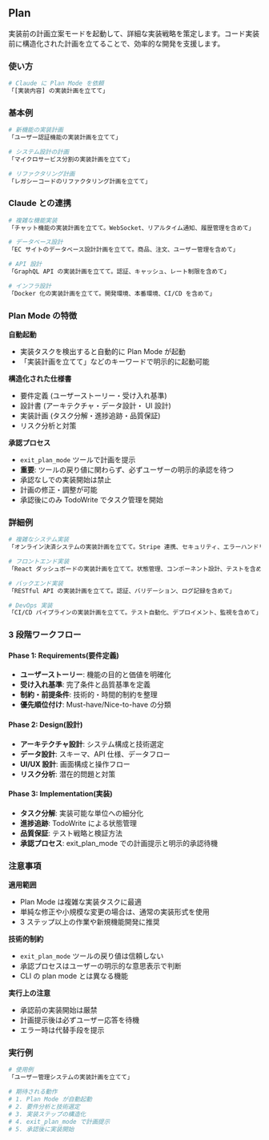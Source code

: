 ## Plan

実装前の計画立案モードを起動して、詳細な実装戦略を策定します。コード実装前に構造化された計画を立てることで、効率的な開発を支援します。

### 使い方

```bash
# Claude に Plan Mode を依頼
「[実装内容] の実装計画を立てて」
```

### 基本例

```bash
# 新機能の実装計画
「ユーザー認証機能の実装計画を立てて」

# システム設計の計画
「マイクロサービス分割の実装計画を立てて」

# リファクタリング計画
「レガシーコードのリファクタリング計画を立てて」
```

### Claude との連携

```bash
# 複雑な機能実装
「チャット機能の実装計画を立てて。WebSocket、リアルタイム通知、履歴管理を含めて」

# データベース設計
「EC サイトのデータベース設計計画を立てて。商品、注文、ユーザー管理を含めて」

# API 設計
「GraphQL API の実装計画を立てて。認証、キャッシュ、レート制限を含めて」

# インフラ設計
「Docker 化の実装計画を立てて。開発環境、本番環境、CI/CD を含めて」
```

### Plan Mode の特徴

**自動起動**

- 実装タスクを検出すると自動的に Plan Mode が起動
- 「実装計画を立てて」などのキーワードで明示的に起動可能

**構造化された仕様書**

- 要件定義 (ユーザーストーリー・受け入れ基準)
- 設計書 (アーキテクチャ・データ設計・ UI 設計)
- 実装計画 (タスク分解・進捗追跡・品質保証)
- リスク分析と対策

**承認プロセス**

- `exit_plan_mode` ツールで計画を提示
- **重要**: ツールの戻り値に関わらず、必ずユーザーの明示的承認を待つ
- 承認なしでの実装開始は禁止
- 計画の修正・調整が可能
- 承認後にのみ TodoWrite でタスク管理を開始

### 詳細例

```bash
# 複雑なシステム実装
「オンライン決済システムの実装計画を立てて。Stripe 連携、セキュリティ、エラーハンドリングを含めて」

# フロントエンド実装
「React ダッシュボードの実装計画を立てて。状態管理、コンポーネント設計、テストを含めて」

# バックエンド実装
「RESTful API の実装計画を立てて。認証、バリデーション、ログ記録を含めて」

# DevOps 実装
「CI/CD パイプラインの実装計画を立てて。テスト自動化、デプロイメント、監視を含めて」
```

### 3 段階ワークフロー

#### Phase 1: Requirements(要件定義)

- **ユーザーストーリー**: 機能の目的と価値を明確化
- **受け入れ基準**: 完了条件と品質基準を定義
- **制約・前提条件**: 技術的・時間的制約を整理
- **優先順位付け**: Must-have/Nice-to-have の分類

#### Phase 2: Design(設計)

- **アーキテクチャ設計**: システム構成と技術選定
- **データ設計**: スキーマ、API 仕様、データフロー
- **UI/UX 設計**: 画面構成と操作フロー
- **リスク分析**: 潜在的問題と対策

#### Phase 3: Implementation(実装)

- **タスク分解**: 実装可能な単位への細分化
- **進捗追跡**: TodoWrite による状態管理
- **品質保証**: テスト戦略と検証方法
- **承認プロセス**: exit_plan_mode での計画提示と明示的承認待機

### 注意事項

**適用範囲**

- Plan Mode は複雑な実装タスクに最適
- 単純な修正や小規模な変更の場合は、通常の実装形式を使用
- 3 ステップ以上の作業や新規機能開発に推奨

**技術的制約**

- `exit_plan_mode` ツールの戻り値は信頼しない
- 承認プロセスはユーザーの明示的な意思表示で判断
- CLI の plan mode とは異なる機能

**実行上の注意**

- 承認前の実装開始は厳禁
- 計画提示後は必ずユーザー応答を待機
- エラー時は代替手段を提示

### 実行例

```bash
# 使用例
「ユーザー管理システムの実装計画を立てて」

# 期待される動作
# 1. Plan Mode が自動起動
# 2. 要件分析と技術選定
# 3. 実装ステップの構造化
# 4. exit_plan_mode で計画提示
# 5. 承認後に実装開始
```

